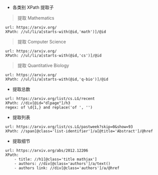 - 各类别 XPath 提取子

> 提取 Mathematics 

```
url: https://arxiv.org/
XPath: //ul/li/a[starts-with(@id,'math')]/@id
```

> 提取 Computer Science

```
url: https://arxiv.org/
XPath: //ul/li/a[starts-with(@id,'cs')]/@id
```

> 提取 Quantitative Biology

```
url: https://arxiv.org/
XPath: //ul/li/a[starts-with(@id,'q-bio')]/@id
```

- 提取总数

```
url: https://arxiv.org/list/cs.LG/recent
XPath: //div[@id="dlpage"]/h3
regex: of \d{1,} and replace('of ', '')
```

- 提取列表

```
url: https://arxiv.org/list/cs.LG/pastweek?skip=0&show=93
XPath: //span[@class='list-identifier']/a[@title='Abstract']/@href
```

- 提取细节

```
url: https://arxiv.org/abs/2012.12206
XPath:
    - title: //h1[@class='title mathjax']
    - authors: //div[@class='authors']/a/text()
    - authors link: //div[@class='authors']/a/@href
```